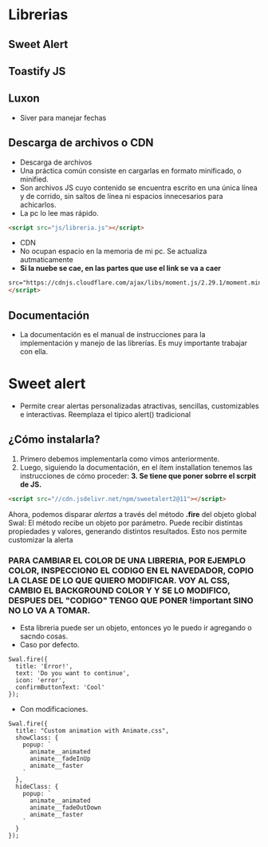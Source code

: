 # Librerias

## Sweet Alert

## Toastify JS

## Luxon
- Siver para manejar fechas


## Descarga de archivos o CDN

- Descarga de archivos
- Una práctica común consiste en cargarlas en formato minificado, o minified.
- Son archivos JS cuyo contenido se encuentra escrito en una única línea y de corrido, sin saltos de línea ni espacios innecesarios para achicarlos.
- La pc lo lee mas rápido.

```html
<script src="js/libreria.js"></script>
```
- CDN
- No ocupan espacio en la memoria de mi pc. Se actualiza autmaticamente
- **Si la nuebe se cae, en las partes que use el link se va a caer**
```html
src="https://cdnjs.cloudflare.com/ajax/libs/moment.js/2.29.1/moment.min.js">
</script>
```

## Documentación

- La documentación es el manual de instrucciones para la implementación y manejo de las librerías. Es muy importante trabajar con ella.

# Sweet alert
- Permite crear alertas personalizadas atractivas, sencillas, customizables e interactivas. Reemplaza el típico alert() tradicional

## ¿Cómo instalarla?

1. Primero debemos implementarla como vimos anteriormente.
2. Luego, siguiendo la documentación, en el ítem installation tenemos las instrucciones de cómo proceder:
**3. Se tiene que poner sobrre el scrpit de JS.**
```html
<script src="//cdn.jsdelivr.net/npm/sweetalert2@11"></script>
```
Ahora, podemos disparar *alertas* a través del método **.fire** del objeto global Swal:
El método recibe un objeto por parámetro. Puede recibir distintas propiedades y valores, generando distintos resultados. Esto nos permite customizar la alerta 

### PARA CAMBIAR EL COLOR DE UNA LIBRERIA, POR EJEMPLO COLOR, INSPECCIONO EL CODIGO EN EL NAVEDADOR, COPIO LA CLASE DE LO QUE QUIERO MODIFICAR. VOY AL CSS, CAMBIO EL BACKGROUND COLOR Y Y SE LO MODIFICO, DESPUES DEL "CODIGO" TENGO QUE PONER !important  SINO NO LO VA A TOMAR.

- Esta libreria puede ser un objeto, entonces yo le puedo ir agregando o sacndo cosas.
- Caso por defecto.
```JS
Swal.fire({
  title: 'Error!',
  text: 'Do you want to continue',
  icon: 'error',
  confirmButtonText: 'Cool'
});
```
- Con modificaciones.
```JS
Swal.fire({
  title: "Custom animation with Animate.css",
  showClass: {
    popup: `
      animate__animated
      animate__fadeInUp
      animate__faster
    `
  },
  hideClass: {
    popup: `
      animate__animated
      animate__fadeOutDown
      animate__faster
    `
  }
});
```
